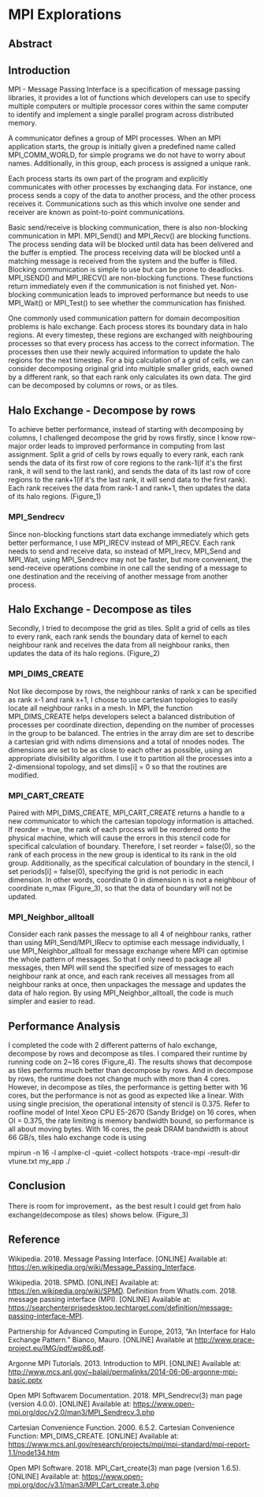 # MPI Explorations

## Abstract



## Introduction
MPI - Message Passing Interface is a specification of message passing libraries, it provides a lot of functions which developers can use to specify multiple computers or multiple processor cores within the same computer to identify and implement a single parallel program across distributed memory.

A communicator defines a group of MPI processes. When an MPI application starts, the group is initially given a predefined name called MPI_COMM_WORLD, for simple programs we do not have to worry about names. Additionally, in this group, each process is assigned a unique rank.

Each process starts its own part of the program and explicitly communicates with other processes by exchanging data. For instance, one process sends a copy of the data to another process, and the other process receives it. Communications such as this which involve one sender and receiver are known as point-to-point communications.

Basic send/receive is blocking communication, there is also non-blocking communication in MPI. MPI_Send() and MPI_Recv() are blocking functions. The process sending data will be blocked until data has been delivered and the buffer is emptied. The process receiving data will be blocked until a matching message is received from the system and the buffer is filled. Blocking communication is simple to use but can be prone to deadlocks. MPI_ISEND() and MPI_IRECV() are non-blocking functions. These functions return immediately even if the communication is not finished yet. Non-blocking communication leads to improved performance but needs to use MPI_Wait() or MPI_Test() to see whether the communication has finished.

One commonly used communication pattern for domain decomposition problems is halo exchange. Each process stores its boundary data in halo regions. At every timestep, these
regions are exchanged with neighbouring processes so that every process has access to the correct information. The processes then use their newly acquired information to update the halo
regions for the next timestep. For a big calculation of a grid of cells, we can consider decomposing original grid into multiple smaller grids, each owned by a different rank, so that each rank only calculates its own data. The gird can be decomposed by columns or rows, or as tiles.

## Halo Exchange - Decompose by rows
To achieve better performance, instead of starting with decomposing by columns, I challenged decompose the grid by rows firstly, since I know row-major order leads to improved performance in computing from last assignment.
Split a grid of cells by rows equally to every rank, each rank sends the data of its first row of core regions to the rank-1(if it's the first rank, it will send to the last rank), and sends the data of its last row of core regions to the rank+1(if it's the last rank, it will send data to the first rank). Each rank receives the data from rank-1 and rank+1, then updates the data of its halo regions. (Figure_1)

### MPI_Sendrecv
Since non-blocking functions start data exchange immediately which gets better performance, I use MPI_IRECV instead of MPI_RECV. Each rank needs to send and receive data, so instead of MPI_Irecv, MPI_Send and MPI_Wait, using MPI_Sendrecv may not be faster, but more convenient, the send-receive operations combine in one call the sending of a message to one destination and the receiving of another message from another process.

## Halo Exchange - Decompose as tiles
Secondly, I tried to decompose the grid as tiles. Split a grid of cells as tiles to every rank, each rank sends the boundary data of kernel to each neighbour rank and receives the data from all neighbour ranks, then updates the data of its halo regions. (Figure_2)

### MPI_DIMS_CREATE
Not like decompose by rows, the neighbour ranks of rank x can be specified as rank x-1 and rank x+1, I choose to use cartesian topologies to easily locate all neighbour ranks in a mesh. In MPI, the function MPI_DIMS_CREATE helps developers select a balanced distribution of processes per coordinate direction, depending on the number of processes in the group to be balanced. The entries in the array dim are set to describe a cartesian grid with ndims dimensions and a total of nnodes nodes. The dimensions are set to be as close to each other as possible, using an appropriate divisibility algorithm. I use it to partition all the processes into a 2-dimensional topology, and set dims[i] = 0 so that the routines are modified.

### MPI_CART_CREATE
Paired with MPI_DIMS_CREATE, MPI_CART_CREATE returns a handle to a new communicator to which the cartesian topology information is attached. If reorder = true, the rank of each process will be reordered onto the physical machine, which will cause the errors in this stencil code for specifical calculation of boundary. Therefore, I set reorder = false(0), so the rank of each process in the new group is identical to its rank in the old group. Additionally, as the specifical calculation of boundary in the stencil, I set periods[i] = false(0), specifying the grid is not periodic in each dimension. In other words, coordinate 0 in dimension n is not a neighbour of coordinate n_max (Figure_3), so that the data of boundary will not be updated.

### MPI_Neighbor_alltoall
Consider each rank passes the message to all 4 of neighbour ranks, rather than using MPI_Send/MPI_IRecv to optimise each message individually, I use MPI_Neighbor_alltoall for message exchange where MPI can optimise the whole pattern of messages. So that I only need to package all messages, then MPI will send the specified size of messages to each neighbour rank at once, and each rank receives all messages from all neighbour ranks at once, then unpackages the message and updates the data of halo region. By using MPI_Neighbor_alltoall, the code is much simpler and easier to read.

## Performance Analysis
I completed the code with 2 different patterns of halo exchange, decompose by rows and decompose as tiles. I compared their runtime by running code on 2~16 cores (Figure_4). The results shows that decompose as tiles performs much better than decompose by rows. And in decompose by rows, the runtime does not change much with more than 4 cores. However, in decompose as tiles, the performance is getting better with 16 cores, but the performance is not as good as expected like a linear.
With using single precision, the operational intensity of stencil is 0.375. Refer to roofline model of Intel Xeon CPU E5-2670 (Sandy Bridge) on 16 cores, when OI = 0.375, the rate limiting is memory bandwidth bound, so performance is all about moving bytes. With 16 cores, the peak DRAM bandwidth is about 66 GB/s, tiles halo exchange code is using  

mpirun -n 16 -l amplxe-cl -quiet -collect hotspots -trace-mpi -result-dir vtune.txt my_app ./



## Conclusion
There is room for improvement，as the best result I could get from halo exchange(decompose as tiles) shows below. (Figure_3)




## Reference
Wikipedia. 2018. Message Passing Interface. [ONLINE] Available at: https://en.wikipedia.org/wiki/Message_Passing_Interface. 

Wikipedia. 2018. SPMD. [ONLINE] Available at: https://en.wikipedia.org/wiki/SPMD. 
Definition from WhatIs.com. 2018. message passing interface (MPI). [ONLINE] Available at: https://searchenterprisedesktop.techtarget.com/definition/message-passing-interface-MPI.

Partnership for Advanced Computing in Europe, 2013, “An Interface for Halo Exchange Pattern.” Bianco, Mauro. [ONLINE] Available at http://www.prace-project.eu/IMG/pdf/wp86.pdf.

Argonne MPI Tutorials. 2013. Introduction to MPI. [ONLINE] Available at: http://www.mcs.anl.gov/~balaji/permalinks/2014-06-06-argonne-mpi-basic.pptx

Open MPI Softwarem Documentation. 2018. MPI_Sendrecv(3) man page (version 4.0.0). [ONLINE] Available at: https://www.open-mpi.org/doc/v2.0/man3/MPI_Sendrecv.3.php

Cartesian Convenience Function. 2000. 6.5.2. Cartesian Convenience Function: MPI_DIMS_CREATE. [ONLINE] Available at: https://www.mcs.anl.gov/research/projects/mpi/mpi-standard/mpi-report-1.1/node134.htm
	
 Open MPI Software. 2018. MPI_Cart_create(3) man page (version 1.6.5). [ONLINE] Available at: https://www.open-mpi.org/doc/v3.1/man3/MPI_Cart_create.3.php
